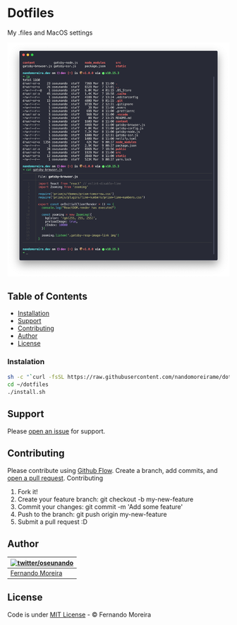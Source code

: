 # Dotfiles

My .files and MacOS settings

![Screenshot of My Readme Boilerplate](/screenshot.png)

## Table of Contents

- [Installation](#installation)
- [Support](#support)
- [Contributing](#contributing)
- [Author](#author)
- [License](#license)

### Instalation

```bash
sh -c "`curl -fsSL https://raw.githubusercontent.com/nandomoreirame/dotfiles/master/clone.sh`"
cd ~/dotfiles
./install.sh
```

## Support

Please [open an issue](https://github.com/nandomoreirame/readme-boilerplate/issues/new) for support.


## Contributing

Please contribute using [Github Flow](https://guides.github.com/introduction/flow/). Create a branch, add commits, and [open a pull request](https://github.com/nandomoreirame/readme-boilerplate/compare?expand=1).
Contributing

1. Fork it!
2. Create your feature branch: git checkout -b my-new-feature
3. Commit your changes: git commit -m 'Add some feature'
4. Push to the branch: git push origin my-new-feature
5. Submit a pull request :D

## Author

| [![twitter/oseunando](https://avatars6.githubusercontent.com/u/1318271?v=4&s=120)](http://twitter.com/oseunando "Follow @oseunando on Twitter") |
| ----------------------------------------------------------------------------------------------------------------------------------------------- |
| [Fernando Moreira](http://twitter.com/oseunando)                                                                                                |

## License

Code is under [MIT License](/LICENSE) - © Fernando Moreira
